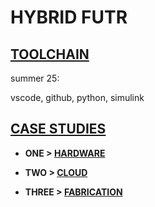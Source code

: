 # HYBRID FUTR 

## [TOOLCHAIN](https://github.com/jfremzrai/hybrid-futr/tree/main/TOOLS&FRAMEWORKS)

summer 25:

vscode, github, python, simulink 

## [CASE STUDIES](https://github.com/jfremzrai/hybrid-futr/tree/main/CASESTUDIES)

- **ONE >
 [**HARDWARE**](https://github.com/jfremzrai/hybrid-futr/tree/main/PROOFS/ONE)**

- **TWO >
 [**CLOUD**](https://github.com/jfremzrai/hybrid-futr/tree/main/PROOFS/TWO)**

- **THREE >
 [**FABRICATION**](https://github.com/jfremzrai/hybrid-futr/tree/main/PROOFS/THREE)**
